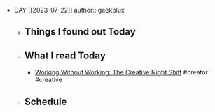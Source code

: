 - DAY [[2023-07-22]]
  author:: geekplux
	- ## Things I found out Today
	- ## What I read Today
		- [Working Without Working: The Creative Night Shift](https://neckar.substack.com/p/working-without-working-the-creative) #creator  #creative
	- ## Schedule